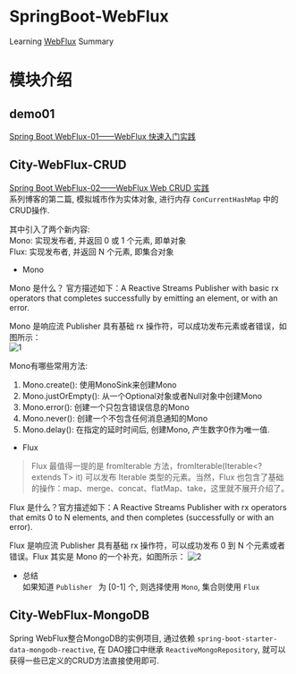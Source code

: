 # SpringBoot-WebFlux
Learning [WebFlux](https://www.cnblogs.com/limuma/) Summary


# 模块介绍

## demo01
[Spring Boot WebFlux-01——WebFlux 快速入门实践](https://www.cnblogs.com/limuma/p/9315442.html)

## City-WebFlux-CRUD
[Spring Boot WebFlux-02——WebFlux Web CRUD 实践](https://www.cnblogs.com/limuma/p/9315343.html)   
系列博客的第二篇, 模拟城市作为实体对象, 进行内存 `ConCurrentHashMap` 中的CRUD操作.   

其中引入了两个新内容:   
Mono: 实现发布者, 并返回 0 或 1 个元素, 即单对象  
Flux: 实现发布者, 并返回 N 个元素, 即集合对象  

- Mono  

Mono 是什么？ 官方描述如下：A Reactive Streams Publisher with basic rx operators that completes successfully by emitting an element, or with an error.  

Mono 是响应流 Publisher 具有基础 rx 操作符，可以成功发布元素或者错误，如图所示：  
![1](http://ww1.sinaimg.cn/large/005SWfHCgy1g08dj3iselj30hs06b75n.jpg)

Mono有哪些常用方法:  
1. Mono.create(): 使用MonoSink来创建Mono
2. Mono.justOrEmpty(): 从一个Optional对象或者Null对象中创建Mono
3. Mono.error(): 创建一个只包含错误信息的Mono
4. Mono.never(): 创建一个不包含任何消息通知的Mono
5. Mono.delay(): 在指定的延时时间后, 创建Mono, 产生数字0作为唯一值.


- Flux

> Flux 最值得一提的是 fromIterable 方法，fromIterable(Iterable<? extends T> it) 可以发布 Iterable 类型的元素。当然，Flux 也包含了基础的操作：map、merge、concat、flatMap、take，这里就不展开介绍了。

Flux 是什么？官方描述如下：A Reactive Streams Publisher with rx operators that emits 0 to N elements, and then completes (successfully or with an error).  

Flux 是响应流 Publisher 具有基础 rx 操作符，可以成功发布 0 到 N 个元素或者错误。Flux 其实是 Mono 的一个补充，如图所示：
![2](http://ww1.sinaimg.cn/large/005SWfHCgy1g08dn4535nj30hs06bjt7.jpg)

- 总结  
如果知道 `Publisher ` 为 [0-1] 个, 则选择使用 `Mono`, 集合则使用 `Flux`


## City-WebFlux-MongoDB
Spring WebFlux整合MongoDB的实例项目, 通过依赖 `spring-boot-starter-data-mongodb-reactive`, 在
DAO接口中继承 `ReactiveMongoRepository`, 就可以获得一些已定义的CRUD方法直接使用即可.